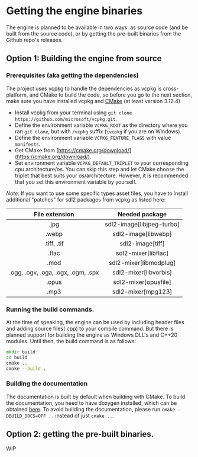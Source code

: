 # Getting the engine binaries

The engine is planned to be available in two ways: as source code (and be built from the source code), or by getting the pre-built binaries from the Github repo's releases.

## Option 1: Building the engine from source

### Prerequisites (aka getting the dependencies)

The project uses [vcpkg](https://github.com/microsoft/vcpkg) to handle the dependencies as vcpkg is cross-platform, and CMake to build the code, so before you go to the next section, make sure you have installed vcpkg and [CMake](https://cmake.org) (at least version 3.12.4)

- Install vcpkg from your terminal using `git clone https://github.com/microsoft/vcpkg.git`.
- Define the environment variable `VCPKG_ROOT` as the directory where you ran `git clone`, but with `/vcpkg` suffix (`\vcpkg` if you are on Windows).
- Define the environment variable `VCPKG_FEATURE_FLAGS` with value `manifests`.
- Get CMake from [https://cmake.org/download/](https://cmake.org/download/).
- Set environment variable `VCPKG_DEFAULT_TRIPLET` to your corresponding cpu architecture/os. You can skip this step and let CMake choose the triplet that best suits your os/architecture. However, it is recommended that you set this environment variable by yourself.

*Note*: If you want to use some specific types asset files, you have to install additional "patches" for sdl2 packages from vcpkg as listed here:

| File extension | Needed package |
|:--------------:|:--------------:|
|.jpg| sdl2-image[libjpeg-turbo] |
|.webp| sdl2-image[libwebp] |
|.tiff, .tif| sdl2-image[tiff] |
|.flac| sdl2-mixer[libflac] |
|.mod| sdl2-mixer[libmodplug] |
|.ogg, .ogv, .oga, .ogx, .ogm, .spx| sdl2-mixer[libvorbis] |
|.opus| sdl2-mixer[opusfile] |
|.mp3| sdl2-mixer[mpg123] |

### Running the build commands.

At the time of speaking, the engine can be used by including header files and adding source files(.cpp) to your compile command. But there is planned support for building the engine as Windows DLL's and C++20 modules. Until then, the build command is as follows:
``` cmd
mkdir build
cd build
cmake ..
cmake --build .
```

### Building the documentation

The documentation is built by default when building with CMake. To build the documentation, you need to have doxygen installed, which can be obtained [here](http://www.doxygen.nl/manual/install.html). To avoid building the documentation, please run `cmake -DBUILD_DOCS=OFF ..` instead of just `cmake ..`.

## Option 2: getting the pre-built binaries.

WIP